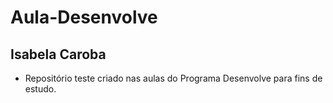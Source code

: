 # Aula-Desenvolve
## Isabela Caroba
- Repositório teste criado nas aulas do Programa Desenvolve para fins de estudo.
